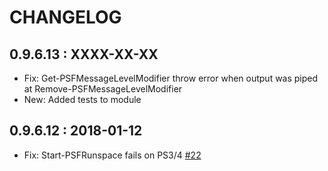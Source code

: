 # CHANGELOG

## 0.9.6.13 : XXXX-XX-XX
 - Fix: Get-PSFMessageLevelModifier throw error when output was piped at Remove-PSFMessageLevelModifier
 - New: Added tests to module

## 0.9.6.12 : 2018-01-12
 - Fix: Start-PSFRunspace fails on PS3/4 [#22](https://github.com/PowershellFrameworkCollective/psframework/issues/22)